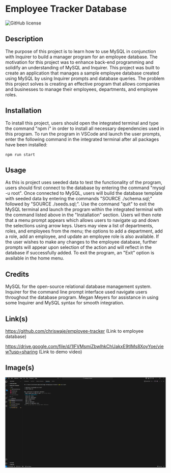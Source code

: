 # Employee Tracker Database

![GitHub license](https://img.shields.io/badge/license-MIT-blue.svg)

## Description

The purpose of this project is to learn how to use MySQL in conjunction with Inquirer to build a manager program for an employee database. The motivation for this project was to enhance back-end programming and solidify an understanding of MySQL and Inquirer. This project was built to create an application that manages a sample employee database created using MySQL by using Inquirer prompts and database queries. The problem this project solves is creating an effective program that allows companies and businesses to manage their employees, departments, and employee roles. 

## Installation

To install this project, users should open the integrated terminal and type the command "npm i" in order to install all necessary dependencies used in this program. To run the program in VSCode and launch the user prompts, enter the following command in the integrated terminal after all packages have been installed:
````
npm run start
````

## Usage

As this is project uses seeded data to test the functionality of the program, users should first connect to the database by entering the command "mysql -u root". Once connected to MySQL, users will build the database template with seeded data by entering the commands "SOURCE ./schema.sql;" followed by "SOURCE ./seeds.sql;". Use the command "quit" to exit the MySQL terminal and launch the program within the integrated terminal with the command listed above in the "Installation" section. Users wil then note that a menu prompt appears which allows users to navigate up and down the selections using arrow keys. Users may view a list of departments, roles, and employees from the menu; the options to add a department, add a role, add an employee, and update an employee role is also available. If the user wishes to make any changes to the employee database, further prompts will appear upon selection of the action and will reflect in the database if successfully added. To exit the program, an "Exit" option is available in the home menu. 

## Credits

MySQL for the open-source relational database management system. Inquirer for the command line prompt interface used navigate users throughout the database program. Megan Meyers for assistance in using some Inquirer and MySQL syntax for smooth integration. 

## Link(s)

https://github.com/chriswaje/employee-tracker (Link to employee database)

https://drive.google.com/file/d/1lFVMsmiZbwlhkChUakxE9tIMs8XoyYoe/view?usp=sharing (Link to demo video)

## Image(s)

![](./images/employee-tracker.png)